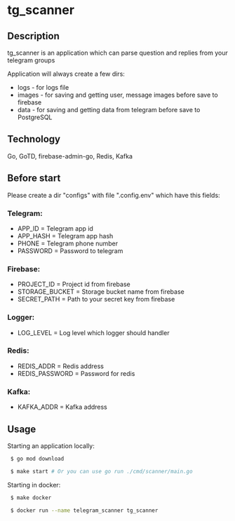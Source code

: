# tg_scanner

## Description

tg_scanner is an application which can parse question and replies from your telegram groups

Application will always create a few dirs:

- logs - for logs file
- images - for saving and getting user, message images before save to firebase
- data - for saving and getting data from telegram before save to PostgreSQL

## Technology

Go, GoTD, firebase-admin-go, Redis, Kafka


## Before start

Please create a dir "configs" with file ".config.env" which have this fields:

### Telegram:

- APP_ID = Telegram app id
- APP_HASH = Telegram app hash
- PHONE = Telegram phone number
- PASSWORD = Password to telegram

### Firebase:

- PROJECT_ID = Project id from firebase
- STORAGE_BUCKET = Storage bucket name from firebase
- SECRET_PATH = Path to your secret key from firebase

### Logger:

- LOG_LEVEL = Log level which logger should handler

### Redis:

- REDIS_ADDR = Redis address
- REDIS_PASSWORD = Password for redis

### Kafka:

- KAFKA_ADDR = Kafka address

## Usage

Starting an application locally:

```bash
 $ go mod download

 $ make start # Or you can use go run ./cmd/scanner/main.go
```

Starting in docker:

```bash
 $ make docker

 $ docker run --name telegram_scanner tg_scanner

```
